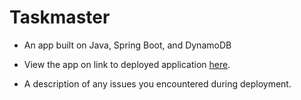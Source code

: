# Taskmaster
- An app built on Java, Spring Boot, and DynamoDB
- View the app on link to deployed application [here](http://taskmaster-env.3pm2qmp3ih.us-east-2.elasticbeanstalk.com/tasks).

- A description of any issues you encountered during deployment.
